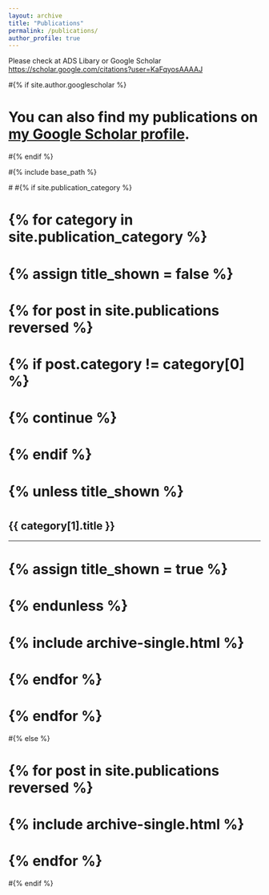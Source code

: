 ```yaml
---
layout: archive
title: "Publications"
permalink: /publications/
author_profile: true
---
```


Please check at ADS Libary or Google Scholar https://scholar.google.com/citations?user=KaFqyosAAAAJ


#{% if site.author.googlescholar %}
#  <div class="wordwrap">You can also find my publications on <a href="{{site.author.googlescholar}}">my Google Scholar profile</a>.</div>
#{% endif %}

#{% include base_path %}

#<!-- New style rendering if publication categories are defined -->
#{% if site.publication_category %}
#  {% for category in site.publication_category  %}
#    {% assign title_shown = false %}
#    {% for post in site.publications reversed %}
#      {% if post.category != category[0] %}
#        {% continue %}
#      {% endif %}
#      {% unless title_shown %}
#        <h2>{{ category[1].title }}</h2><hr />
#        {% assign title_shown = true %}
#      {% endunless %}
#      {% include archive-single.html %}
#    {% endfor %}
#  {% endfor %}
#{% else %}
#  {% for post in site.publications reversed %}
#    {% include archive-single.html %}
#  {% endfor %}
#{% endif %}



